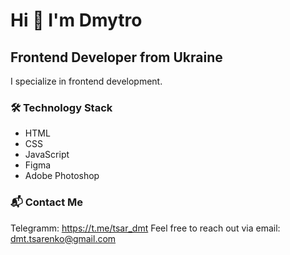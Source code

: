 # Hi 👋 I'm Dmytro

## Frontend Developer from Ukraine

I specialize in frontend development.


### 🛠️ Technology Stack
- HTML
- CSS 
- JavaScript
- Figma
- Adobe Photoshop

### 📬 Contact Me
Telegramm: https://t.me/tsar_dmt
Feel free to reach out via email: [dmt.tsarenko@gmail.com](mailto:dmt.tsarenko@gmail.com)
